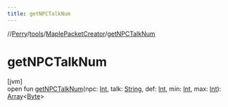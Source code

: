 ```yaml
---
title: getNPCTalkNum
---
```

//[Perry](../../../index.html)/[tools](../index.html)/[MaplePacketCreator](index.html)/[getNPCTalkNum](get-n-p-c-talk-num.html)



# getNPCTalkNum



[jvm]\
open fun [getNPCTalkNum](get-n-p-c-talk-num.html)(npc: [Int](https://kotlinlang.org/api/latest/jvm/stdlib/kotlin/-int/index.html), talk: [String](https://docs.oracle.com/javase/8/docs/api/java/lang/String.html), def: [Int](https://kotlinlang.org/api/latest/jvm/stdlib/kotlin/-int/index.html), min: [Int](https://kotlinlang.org/api/latest/jvm/stdlib/kotlin/-int/index.html), max: [Int](https://kotlinlang.org/api/latest/jvm/stdlib/kotlin/-int/index.html)): [Array](https://kotlinlang.org/api/latest/jvm/stdlib/kotlin/-array/index.html)<[Byte](https://kotlinlang.org/api/latest/jvm/stdlib/kotlin/-byte/index.html)>




